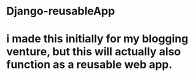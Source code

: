 # Django-reusableApp
# i made this initially for my blogging venture, but this will actually also function as a reusable web app. 

